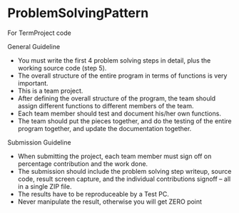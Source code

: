 # ProblemSolvingPattern
For TermProject code 

General Guideline

- You must write the first 4 problem solving steps in detail, plus the working source code (step 5).
- The overall structure of the entire program in terms of functions 
is very important.
- This is a team project.
- After defining the overall structure of the program, the team 
should assign different functions to different members of the 
team.
- Each team member should test and document his/her own 
functions.
- The team should put the pieces together, and do the testing of 
the entire program together, and update the documentation 
together.


Submission Guideline
- When submitting the project, each team member must sign 
off on percentage contribution and the work done.
- The submission should include the problem solving step 
writeup, source code, result screen capture, and the 
individual contributions signoff – all in a single ZIP file. 
- The results have to be reproduceable by a Test PC.
- Never manipulate the result, otherwise you will get ZERO point
